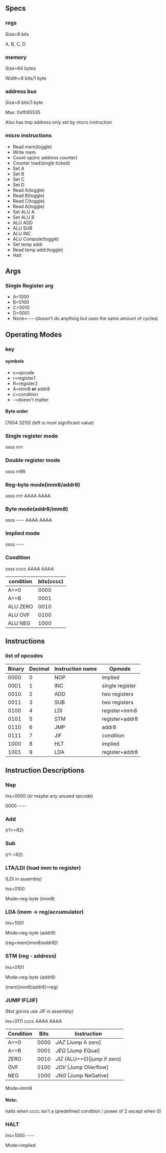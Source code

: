 ## Specs
### regs
Size=8 bits

A, B, C, D
### memory
Size=64 bytes

Width=8 bits/1 byte

### address bus
Size=8 bits/1 byte

Max: 0xff/65535

Also has tmp address only set by micro instruction

### micro instructions
- Read mem(toggle)
- Write mem
- Count up(inc address counter)
- Counter load(single ticked)
- Set A
- Set B
- Set C
- Set D
- Read A(toggle)
- Read B(toggle)
- Read C(toggle)
- Read A(toggle)
- Set ALU A
- Set ALU B
- ALU ADD
- ALU SUB
- ALU INC
- ALU Compute(toggle)
- Set temp addr
- Read temp addr(toggle)
- Halt

## Args

### Single Register arg
- A=1000
- B=0100
- C=0010
- D=0001
- None=----(doesn't do anything but uses the same amount of cycles)


## Operating Modes
### **key**
#### symbols
- s=opcode
- r=register1
- R=register2
- A=imm8 **or** addr8
- c=condition
- -=doesn't matter
#### Byte order
\[7654 3210] (left is most significant value)

### Single register mode
ssss rrrr

### Double register mode
ssss rrRR

### Reg-byte mode(imm8/addr8)
ssss rrrr
AAAA AAAA

### Byte mode(addr8/imm8)
ssss ----
AAAA AAAA

### Implied mode
ssss ----

### Condition
ssss cccc
AAAA AAAA

| condition | bits(cccc) |
| --------- | ---------- |
| A\==0     | 0000       |
| A\==B     | 0001       |
| ALU ZERO  | 0010       |
| ALU OVF   | 0100       |
| ALU NEG   | 1000       |


## Instructions

### list of opcodes

| Binary | Decimal | Instruction name | Opmode          |
| ------ | ------- | ---------------- | --------------- |
| 0000   | 0       | NOP              | implied         |
| 0001   | 1       | INC              | single register |
| 0010   | 2       | ADD              | two registers   |
| 0011   | 3       | SUB              | two registers   |
| 0100   | 4       | LDI              | register+imm8   |
| 0101   | 5       | STM              | register+addr8  |
| 0110   | 6       | JMP              | addr8           |
| 0111   | 7       | JIF              | condition       |
| 1000   | 8       | HLT              | implied         |
| 1001   | 9       | LDA              | register+addr8  |


## Instruction Descriptions

### Nop
Ins=0000 (or maybe any unused opcode)

0000 ----

### Add
(r1+=R2)

### Sub
(r1-=R2)

### LTA/LDI (load imm to register)
(LDI in assembly)

Ins=0100

Mode=reg-byte (imm8)

### LDA (mem -> reg/accumulator)
Ins=1001

Mode=reg-byte (addr8)

(reg=mem\[imm8/addr8])

### STM (reg - address)
Ins=0101

Mode=reg-byte (addr8)

(mem\[imm8/addr8]=reg)

### JUMP IF(JIF)
(Not gonna use JIF in assembly)

Ins=0111 cccc
AAAA AAAA

| Condition | Bits | Instruction                    |
| --------- | ---- | ------------------------------ |
| A\==0     | 0000 | *JAZ* \[Jump A zero]           |
| A\==B     | 0001 | *JEQ* \[Jump EQual]            |
| ZERO      | 0010 | *JIZ* (ALU\==0)\[jump if zero] |
| OVF       | 0100 | *JOV* \[Jump OVerflow]         |
| NEG       | 1000 | *JNG* \[Jump NeGative]         |

Mode=imm8

#### Note:
halts when cccc isn't a (predefined condition / power of 2 except when 0)

### HALT
Ins=1000 ----

Mode=implied
